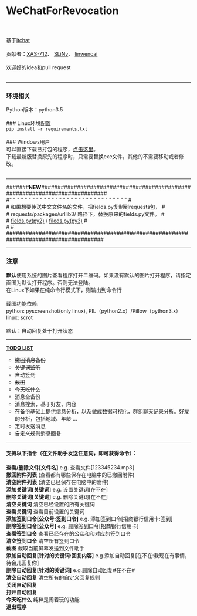 # WeChatForRevocation<br><br>
基于<a href="https://github.com/littlecodersh/ItChat.git">itchat</a><br><br>
贡献者：<a href='https://github.com/XAS-712'>XAS-712</a>、 <a href='https://github.com/SLiNv'>SLiNv</a>、 <a href="https://github.com/linwencai">linwencai</a><br><br>
欢迎好的idea和pull request<br><br>
<hr />
<h3>环境相关</h3>
Python版本：python3.5<br><br>
### Linux环境配置<br>
<code>pip install -r requirements.txt</code><br><br>
### Windows用户<br>
可以直接下载已打包的程序，<a href='https://github.com/ZKeeer/WeChatForRevocation/releases'>点击这里</a>。<br>
下载最新版替换原先的程序时，只需要替换exe文件，其他的不需要移动或者修改。<br><br>
<hr />
#######<strong>NEW</strong>#############################################################################<br>
#"&nbsp;"&nbsp;"&nbsp;"&nbsp;"&nbsp;"&nbsp;"&nbsp;"&nbsp;"&nbsp;"&nbsp;"&nbsp;"&nbsp;"&nbsp;"&nbsp;"&nbsp;"&nbsp;"&nbsp;"&nbsp;"&nbsp;"&nbsp;"&nbsp;"&nbsp;"&nbsp;"&nbsp;"&nbsp;"&nbsp;"&nbsp;"&nbsp;"&nbsp;"&nbsp;"&nbsp;#<br>
#  如果想要传送中文文件名的文件，把fields.py复制到requests包，                        #<br>
#  requests/packages/urllib3/ 路径下，替换原来的fields.py文件。                       #<br>
#  <a href="https://github.com/ZKeeer/WeChatAssistant/tree/master/fields/fields-py2">fields.py(py2)</a> / <a href="https://github.com/ZKeeer/WeChatAssistant/tree/master/fields/fields-py3">fileds.py(py3)</a>      #<br>
#                                                                                     #<br>
######################################################################################<br>
<hr />
<h3>注意</h3>
<strong>默认</strong>使用系统的图片查看程序打开二维码。如果没有默认的图片打开程序，请指定画图为默认打开程序。否则无法登陆。<br>
在Linux下如果在纯命令行模式下，则输出到命令行<br><br>
截图功能依赖: <br>
     python: pyscreenshot(only linux), PIL（python2.x）/Pillow（python3.x）<br>
     linux: scrot<br><br>
默认：自动回复处于打开状态
<hr />

<strong><a href='http://zkeeer.space/?page_id=2'>TODO LIST</a></strong><br>
<ul type="circle">
    <li><del>撤回消息备份</del></li>
    <li><del>关键词监听</del></li>
    <li><del>自动签到</del></li>
    <li><del>截图</del></li>
    <li><del>今天吃什么</del></li>
    <li>消息全备份</li>
    <li>消息搜索，基于好友、内容</li>
    <li>在备份基础上提供信息分析，以及做成数据可视化，群组聊天记录分析。好友的分析，包括地域、年龄 …</li>
    <li>定时发送消息</li>
    <li><del>自定义规则消息回复</del></li>
</ul>


<hr />
<h4>支持以下指令（在文件助手发送任意词，即可获得命令）：</h4>
<strong>查看/删除文件[文件名]</strong> e.g. 查看文件[123345234.mp3]<br>
<strong>撤回附件列表</strong> (查看都有哪些保存在电脑中的已撤回附件)<br>
<strong>清空附件列表</strong> (清空已经保存在电脑中的附件)<br>
<strong>添加关键词[关键词]</strong>  e.g. 设置关键词[在不在]<br>
<strong>删除关键词[关键词]</strong>  e.g. 删除关键词[在不在]<br>
<strong>清空关键词</strong>  清空已经设置的所有关键词<br>
<strong>查看关键词</strong>  查看目前设置的关键词<br>
<strong>添加签到口令[公众号:签到口令]</strong>   e.g. 添加签到口令[招商银行信用卡:签到]<br>
<strong>删除签到口令[公众号]</strong>   e.g. 删除签到口令[招商银行信用卡]<br>
<strong>查看签到口令</strong>  查看已经存在的公众和和对应的签到口令<br>
<strong>清空签到口令</strong>  清空所有签到口令<br>
<strong>截图</strong> 截取当前屏幕发送到文件助手<br>
<strong>添加自动回复[针对的关键词:回复内容]</strong> e.g.添加自动回复[在不在:我现在有事情，待会儿回复你]<br>
<strong>删除自动回复[针对的关键词]</strong> e.g.删除自动回复#在不在#<br>
<strong>清空自动回复</strong> 清空所有的自定义回复规则<br>
<strong>关闭自动回复</strong> <br>
<strong>打开自动回复</strong> <br>
<strong>今天吃什么</strong> 纯粹是闹着玩的功能 <br>
<strong>退出程序</strong> <br>
